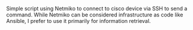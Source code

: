 Simple script using Netmiko to connect to cisco device via SSH to send a command.
While Netmiko can be considered infrastructure as code like Ansible, I prefer to use it primarily for information retrieval.
